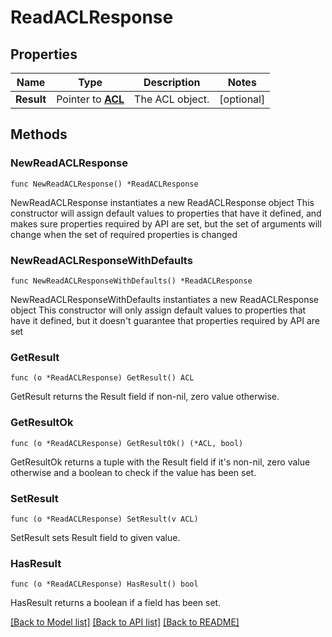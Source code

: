 # ReadACLResponse

## Properties

Name | Type | Description | Notes
------------ | ------------- | ------------- | -------------
**Result** | Pointer to [**ACL**](ACL.md) | The ACL object. | [optional] 

## Methods

### NewReadACLResponse

`func NewReadACLResponse() *ReadACLResponse`

NewReadACLResponse instantiates a new ReadACLResponse object
This constructor will assign default values to properties that have it defined,
and makes sure properties required by API are set, but the set of arguments
will change when the set of required properties is changed

### NewReadACLResponseWithDefaults

`func NewReadACLResponseWithDefaults() *ReadACLResponse`

NewReadACLResponseWithDefaults instantiates a new ReadACLResponse object
This constructor will only assign default values to properties that have it defined,
but it doesn't guarantee that properties required by API are set

### GetResult

`func (o *ReadACLResponse) GetResult() ACL`

GetResult returns the Result field if non-nil, zero value otherwise.

### GetResultOk

`func (o *ReadACLResponse) GetResultOk() (*ACL, bool)`

GetResultOk returns a tuple with the Result field if it's non-nil, zero value otherwise
and a boolean to check if the value has been set.

### SetResult

`func (o *ReadACLResponse) SetResult(v ACL)`

SetResult sets Result field to given value.

### HasResult

`func (o *ReadACLResponse) HasResult() bool`

HasResult returns a boolean if a field has been set.


[[Back to Model list]](../README.md#documentation-for-models) [[Back to API list]](../README.md#documentation-for-api-endpoints) [[Back to README]](../README.md)


